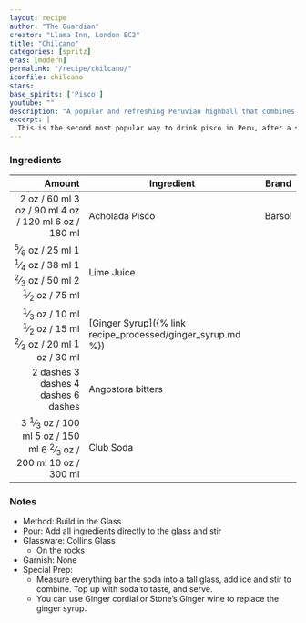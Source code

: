 ```yaml
---
layout: recipe
author: "The Guardian"
creator: "Llama Inn, London EC2"
title: "Chilcano"
categories: [spritz]
eras: [modern]
permalink: "/recipe/chilcano/"
iconfile: chilcano
stars:
base_spirits: ['Pisco']
youtube: ""
description: "A popular and refreshing Peruvian highball that combines pisco with lime and ginger ale."
excerpt: |
  This is the second most popular way to drink pisco in Peru, after a sour. If you don’t have ginger syrup, cordial or wine to hand, you can always swap the soda for ginger ale, though if you’ve got a sweet tooth, you may also want to add a drop of sugar syrup, too.
---
```


### Ingredients

|   Amount | Ingredient                                        | Brand                                    |
| -------: | ------------------------------------------------- | ---------------------------------------- |
|    <span class="onex active">2 oz / 60 ml</span> <span class="onehalfx">3 oz / 90 ml</span> <span class="twox">4 oz / 120 ml</span> <span class="threex">6 oz / 180 ml</span>| Acholada Pisco                                    | Barsol                                   |
|    <span class="onex active"> <sup>5</sup>&frasl;<sub>6</sub> oz / 25 ml</span> <span class="onehalfx">1 <sup>1</sup>&frasl;<sub>4</sub> oz / 38 ml</span> <span class="twox">1 <sup>2</sup>&frasl;<sub>3</sub> oz / 50 ml</span> <span class="threex">2 <sup>1</sup>&frasl;<sub>2</sub> oz / 75 ml</span>| Lime Juice                                        |
|    <span class="onex active"> <sup>1</sup>&frasl;<sub>3</sub> oz / 10 ml</span> <span class="onehalfx"> <sup>1</sup>&frasl;<sub>2</sub> oz / 15 ml</span> <span class="twox"> <sup>2</sup>&frasl;<sub>3</sub> oz / 20 ml</span> <span class="threex">1 oz / 30 ml</span>| [Ginger Syrup]({% link recipe_processed/ginger_syrup.md %}) |  |
| <span class="onex active">2 dashes</span> <span class="onehalfx">3 dashes</span> <span class="twox">4 dashes</span> <span class="threex">6 dashes</span>| Angostora bitters                                 |
|   <span class="onex active">3 <sup>1</sup>&frasl;<sub>3</sub> oz / 100 ml</span> <span class="onehalfx">5 oz / 150 ml</span> <span class="twox">6 <sup>2</sup>&frasl;<sub>3</sub> oz / 200 ml</span> <span class="threex">10 oz / 300 ml</span>| Club Soda                                         |

### Notes

- Method: Build in the Glass
- Pour: Add all ingredients directly to the glass and stir
- Glassware: Collins Glass
  - On the rocks
- Garnish: None
- Special Prep: 
    - Measure everything bar the soda into a tall glass, add ice and stir to combine. Top up with soda to taste, and serve.
    - You can use Ginger cordial or Stone’s Ginger wine to replace the ginger syrup.

    
<script type="application/ld+json">
{
  "@context": "https://schema.org",
  "@type": "Recipe",
  "author": {
    "@type": "Person",
    "name": "{{ page.author }}"
    },
  "image": "{%- for page in page.categories limit: 1 %}{% assign cat = site.data.categories | where: "slug", page | first %}{{ site.url }}{{ site.baseurl}}/assets/images/category_{{cat.slug}}.svg{% endfor -%}",
  "description": "{{ page.excerpt | strip_html | replace: '"', "'" }}",
  "recipeIngredient": [
  " 60 ml Acholada Pisco ",
  " 25 ml Lime Juice ",
  " 10 ml Ginger Syrup",
  "2 dashes Angostora bitters",
  "100 ml Club Soda"
    ],
  "name": "{{ page.title }}",
  "recipeInstructions": [
    {
      "@type": "HowToStep",
      "text": "- Method: Build in the Glass"
    },
    {
      "@type": "HowToStep",
      "text": "- Pour: Add all ingredients directly to the glass and stir"
    },
    {
      "@type": "HowToStep",
      "text": "- Glassware: Collins Glass"
    },
    {
      "@type": "HowToStep",
      "text": "  - On the rocks"
    },
    {
      "@type": "HowToStep",
      "text": "- Garnish: None"
    },
    {
      "@type": "HowToStep",
      "text": "- Special Prep: "
    },
    {
      "@type": "HowToStep",
      "text": "    - Measure everything bar the soda into a tall glass, add ice and stir to combine. Top up with soda to taste, and serve."
    },
    {
      "@type": "HowToStep",
      "text": "    - You can use Ginger cordial or Stone’s Ginger wine to replace the ginger syrup."
    }
    ],
  "recipeYield": "1 cocktail",
  "recipeCategory": "cocktail",
  {% if page.stars and site.data.ratings[page.iconfile].ratings -%}"aggregateRating": {
   "@type": "AggregateRating",
   "ratingValue": "{%- include stars_metadata.html %}",
   "bestRating": "5",
   "reviewCount": "2"},{%- endif %}
  "recipeCuisine": "global",
  "prepTime": "PT20M",
  "cookTime": "PT15S",
  "keywords": "{{ page.title }}, cocktail, {{ page.eras }}, {% include category_metadata.html %}, {% include spirits_metadata.html %}"
}
</script>

    